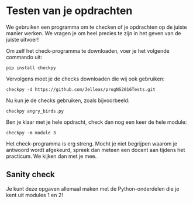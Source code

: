 # Testen van je opdrachten

We gebruiken een programma om te checken of je opdrachten op de juiste manier werken. We vragen je om heel precies te zijn in het geven van de juiste uitvoer!

Om zelf het check-programma te downloaden, voer je het volgende commando uit:

	pip install checkpy

Vervolgens moet je de checks downloaden die wij ook gebruiken:

	checkpy -d https://github.com/Jelleas/progNS2016Tests.git

Nu kun je de checks gebruiken, zoals bijvoorbeeld:

	checkpy angry_birds.py

Ben je klaar met je hele opdracht, check dan nog een keer de hele module:

	checkpy -m module 3

Het check-programma is erg streng. Mocht je niet begrijpen waarom je antwoord wordt afgekeurd, spreek dan meteen een docent aan tijdens het practicum. We kijken dan met je mee.

## Sanity check

Je kunt deze opgaven allemaal maken met de Python-onderdelen die je kent uit modules 1 en 2!

